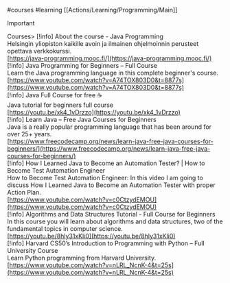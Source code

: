 
#courses #learning 
[[Actions/Learning/Programming/Main]]


> [!important]  
> Courses> [!info] About the course - Java Programming  
> Helsingin yliopiston kaikille avoin ja ilmainen ohjelmoinnin perusteet opettava verkkokurssi.  
> [https://java-programming.mooc.fi/](https://java-programming.mooc.fi/)  
> [!info] Java Programming for Beginners – Full Course  
> Learn the Java programming language in this complete beginner's course.  
> [https://www.youtube.com/watch?v=A74TOX803D0&t=8877s](https://www.youtube.com/watch?v=A74TOX803D0&t=8877s)  
> [!info] Java Full Course for free ☕  
> Java tutorial for beginners full course  
> [https://youtu.be/xk4_1vDrzzo](https://youtu.be/xk4_1vDrzzo)  
> [!info] Learn Java – Free Java Courses for Beginners  
> Java is a really popular programming language that has been around for over 25+ years.  
> [https://www.freecodecamp.org/news/learn-java-free-java-courses-for-beginners/](https://www.freecodecamp.org/news/learn-java-free-java-courses-for-beginners/)  
> [!info] How I Learned Java to Become an Automation Tester? | How to Become Test Automation Engineer  
> How to Become Test Automation Engineer: In this video I am going to discuss How I Learned Java to Become an Automation Tester with proper Action Plan.  
> [https://www.youtube.com/watch?v=c0CtzydEMOU](https://www.youtube.com/watch?v=c0CtzydEMOU)  
> [!info] Algorithms and Data Structures Tutorial - Full Course for Beginners  
> In this course you will learn about algorithms and data structures, two of the fundamental topics in computer science.  
> [https://youtu.be/8hly31xKli0](https://youtu.be/8hly31xKli0)  
> [!info] Harvard CS50’s Introduction to Programming with Python – Full University Course  
> Learn Python programming from Harvard University.  
> [https://www.youtube.com/watch?v=nLRL_NcnK-4&t=25s](https://www.youtube.com/watch?v=nLRL_NcnK-4&t=25s)  
  
  